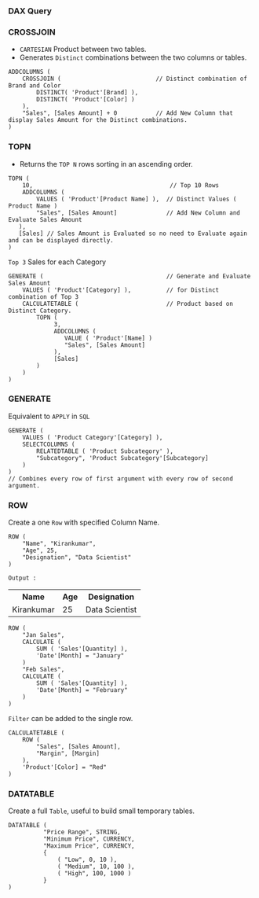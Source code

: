 ### DAX Query

### CROSSJOIN

- `CARTESIAN` Product between two tables.
- Generates `Distinct` combinations between the two columns or tables.

```DAX
ADDCOLUMNS (
    CROSSJOIN (                           // Distinct combination of Brand and Color
        DISTINCT( 'Product'[Brand] ),     
        DISTINCT( 'Product'[Color] )
    ),
    "Sales", [Sales Amount] + 0           // Add New Column that display Sales Amount for the Distinct combinations.
)
```

### TOPN

- Returns the `TOP N` rows sorting in an ascending order.

```DAX
TOPN (
    10,                                       // Top 10 Rows
    ADDCOLUMNS (
        VALUES ( 'Product'[Product Name] ),  // Distinct Values ( Product Name )
        "Sales", [Sales Amount]              // Add New Column and Evaluate Sales Amount
   ),
   [Sales] // Sales Amount is Evaluated so no need to Evaluate again and can be displayed directly.
)

```      

`Top 3` Sales for each Category

```DAX
GENERATE (                                   // Generate and Evaluate Sales Amount 
    VALUES ( 'Product'[Category] ),          // for Distinct combination of Top 3 
    CALCULATETABLE (                         // Product based on Distinct Category.
        TOPN (
             3,
             ADDCOLUMNS (
                VALUE ( 'Product'[Name] )
                "Sales", [Sales Amount]
             ),
             [Sales]
        )
    )
)
```

### GENERATE

Equivalent to `APPLY` in `SQL`

```DAX
GENERATE (
    VALUES ( 'Product Category'[Category] ),
    SELECTCOLUMNS (
        RELATEDTABLE ( 'Product Subcategory' ),
        "Subcategory", 'Product Subcategory'[Subcategory]
    )
)
// Combines every row of first argument with every row of second argument.
```
### ROW

Create a one `Row` with specified Column Name. 

```DAX
ROW ( 
    "Name", "Kirankumar",
    "Age", 25,
    "Designation", "Data Scientist"
)
```

```DAX
Output :
```
<table>
<tr colspan=3><th>Name</th><th>Age</th><th>Designation</th></tr>
<tr><td>Kirankumar</td><td>25</td><td>Data Scientist</td></tr>
</table>

```DAX
ROW (
    "Jan Sales",
    CALCULATE (
        SUM ( 'Sales'[Quantity] ),
        'Date'[Month] = "January"
    )
    "Feb Sales",
    CALCULATE (
        SUM ( 'Sales'[Quantity] ),
        'Date'[Month] = "February"
    )
)    
```

`Filter` can be added to the single row.

```DAX
CALCULATETABLE (
    ROW (
        "Sales", [Sales Amount], 
        "Margin", [Margin]
    ),
    'Product'[Color] = "Red"
)
```

### DATATABLE

Create a full `Table`, useful to build small temporary tables.

```DAX
DATATABLE (
          "Price Range", STRING,
          "Minimum Price", CURRENCY,
          "Maximum Price", CURRENCY,
          {
              ( "Low", 0, 10 ),
              ( "Medium", 10, 100 ), 
              ( "High", 100, 1000 )              
          }
)
```
